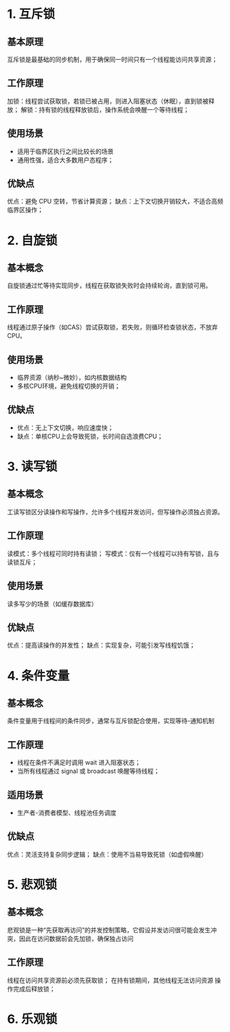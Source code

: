 # 1. 互斥锁
## 基本原理
互斥锁是最基础的同步机制，用于确保同一时间只有一个线程能访问共享资源；
## 工作原理
加锁：线程尝试获取锁，若锁已被占用，则进入阻塞状态（休眠），直到锁被释放；
解锁：持有锁的线程释放锁后，操作系统会唤醒一个等待线程；
## 使用场景
+ 适用于临界区执行之间比较长的场景
+ 通用性强，适合大多数用户态程序；
## 优缺点
优点：避免 CPU 空转，节省计算资源；
缺点：上下文切换开销较大，不适合高频临界区操作；

# 2. 自旋锁
## 基本概念
自旋锁通过忙等待实现同步，线程在获取锁失败时会持续轮询，直到锁可用。

## 工作原理
线程通过原子操作（如CAS）尝试获取锁，若失败，则循环检查锁状态，不放弃CPU。

## 使用场景
+ 临界资源（纳秒~微妙），如内核数据结构
+ 多核CPU环境，避免线程切换的开销；

## 优缺点
+ 优点：无上下文切换，响应速度快；
+ 缺点：单核CPU上会导致死锁，长时间自选浪费CPU；

# 3. 读写锁
## 基本概念
工读写锁区分读操作和写操作，允许多个线程并发访问，但写操作必须独占资源。

## 工作原理
读模式：多个线程可同时持有读锁；
写模式：仅有一个线程可以持有写锁，且与读锁互斥；

## 使用场景
读多写少的场景（如缓存数据库）

## 优缺点
优点：提高读操作的并发性；
缺点：实现复杂，可能引发写线程饥饿；

# 4. 条件变量
## 基本概念
条件变量用于线程间的条件同步，通常与互斥锁配合使用，实现等待-通知机制

## 工作原理
+ 线程在条件不满足时调用 wait 进入阻塞状态；
+ 当所有线程通过 signal 或 broadcast 唤醒等待线程；

## 适用场景
+ 生产者-消费者模型、线程池任务调度

## 优缺点
优点：灵活支持复杂同步逻辑；
缺点：使用不当易导致死锁（如虚假唤醒）

# 5. 悲观锁
## 基本概念
悲观锁是一种“先获取再访问”的并发控制策略，它假设并发访问很可能会发生冲突，因此在访问数据前会先加锁，确保独占访问

## 工作原理
线程在访问共享资源前必须先获取锁；
在持有锁期间，其他线程无法访问资源
操作完成后释放锁；

# 6. 乐观锁
